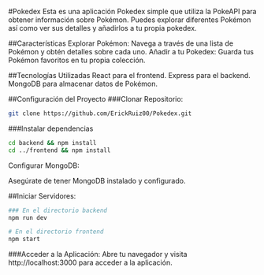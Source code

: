#Pokedex 
Esta es una aplicación Pokedex simple que utiliza la PokeAPI para obtener información sobre Pokémon. Puedes explorar diferentes Pokémon así como ver sus detalles y añadirlos a tu propia pokedex.

##Características
Explorar Pokémon: Navega a través de una lista de Pokémon y obtén detalles sobre cada uno.
Añadir a tu Pokedex: Guarda tus Pokémon favoritos en tu propia colección.

##Tecnologías Utilizadas
React para el frontend.
Express para el backend.
MongoDB para almacenar datos de Pokémon.

##Configuración del Proyecto
###Clonar Repositorio:

```bash
git clone https://github.com/ErickRuiz00/Pokedex.git
```
###Instalar dependencias
```bash
cd backend && npm install
cd ../frontend && npm install
```
Configurar MongoDB:

Asegúrate de tener MongoDB instalado y configurado.

##Iniciar Servidores:
```bash
### En el directorio backend
npm run dev
```
```bash
# En el directorio frontend
npm start
```
###Acceder a la Aplicación:
Abre tu navegador y visita http://localhost:3000 para acceder a la aplicación.

